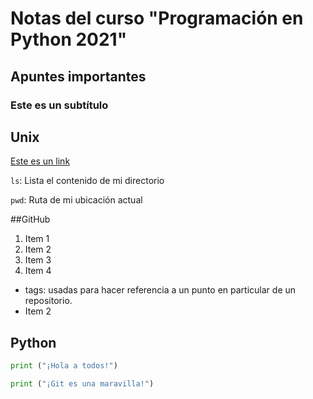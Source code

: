 # Notas del curso "Programación en Python 2021"

## Apuntes importantes

### Este es un subtítulo

## Unix

[Este es un link](www.google.com)

``ls``: Lista el contenido de mi directorio

``pwd``: Ruta de mi ubicación actual

##GitHub

1. Item 1
2. Item 2
3. Item 3
4. Item 4

- tags: usadas para hacer referencia a un punto en particular de un repositorio. 
- Item 2



## Python

```python
print ("¡Hola a todos!")
```

```python
print ("¡Git es una maravilla!")
```





